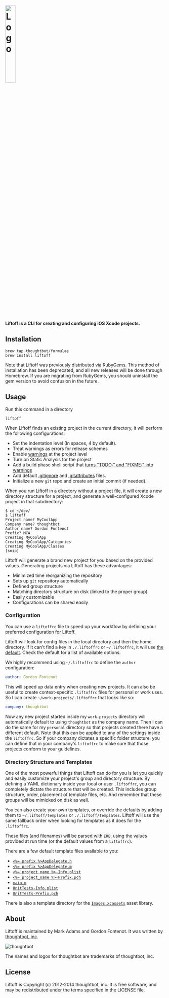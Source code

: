 # <img src="http://thoughtbot.github.io/liftoff/logo.png" alt="Logo" width="25%">

**Liftoff is a CLI for creating and configuring iOS Xcode projects.**

## Installation

    brew tap thoughtbot/formulae
    brew install liftoff

Note that Liftoff was previously distributed via RubyGems. This method of
installation has been deprecated, and all new releases will be done through
Homebrew. If you are migrating from RubyGems, you should uninstall the gem
version to avoid confusion in the future.

## Usage

Run this command in a directory

    liftoff

When Liftoff finds an existing project in the current directory, it will
perform the following configurations:

* Set the indentation level (In spaces, 4 by default).
* Treat warnings as errors for release schemes
* Enable [warnings] at the project level
* Turn on Static Analysis for the project
* Add a build phase shell script that [turns "TODO:" and "FIXME:" into
  warnings][deallocated-todo]
* Add default [.gitignore] and [.gitattributes] files.
* Initialize a new `git` repo and create an initial commit (if needed).

[.gitignore]: https://github.com/thoughtbot/liftoff/blob/master/templates/gitignore
[.gitattributes]: https://github.com/thoughtbot/liftoff/blob/master/templates/gitattributes
[warnings]: https://github.com/thoughtbot/liftoff/blob/master/defaults/liftoffrc#L15-L32
[deallocated-todo]: http://deallocatedobjects.com/posts/show-todos-and-fixmes-as-warnings-in-xcode-4

When you run Liftoff in a directory without a project file, it will create a
new directory structure for a project, and generate a well-configured Xcode
project in that subdirectory:

```
$ cd ~/dev/
$ liftoff
Project name? MyCoolApp
Company name? thoughtbot
Author name? Gordon Fontenot
Prefix? MCA
Creating MyCoolApp
Creating MyCoolApp/Categories
Creating MyCoolApp/Classes
[snip]
```

Liftoff will generate a brand new project for you based on the provided
values. Generating projects via Liftoff has these advantages:

* Minimized time reorganizing the repository
* Sets up `git` repository automatically
* Defined group structure
* Matching directory structure on disk (linked to the proper group)
* Easily customizable
* Configurations can be shared easily

### Configuration

You can use a `liftoffrc` file to speed up your workflow by defining your
preferred configuration for Liftoff.

Liftoff will look for config files in the local directory and then the home
directory. If it can't find a key in `./.liftoffrc` or `~/.liftoffrc`, it will
use [the default](https://github.com/thoughtbot/liftoff/blob/master/defaults/liftoffrc).
Check the default for a list of available options.

We highly recommend using `~/.liftoffrc` to define the `author` configuration:

```yaml
author: Gordon Fontenot
```

This will speed up data entry when creating new projects. It can also be
useful to create context-specific `.liftoffrc` files for personal or work
uses. So I can create `~/work-projects/.liftoffrc` that looks like so:

```yaml
company: thoughtbot
```

Now any new project started inside my `work-projects` directory will
automatically default to using `thoughtbot` as the company name. Then I can do
the same for my `personal` directory so that projects created there have a
different default. Note that this can be applied to any of the settings inside
the `liftoffrc`. So if your company dictates a specific folder structure, you
can define that in your company's `liftoffrc` to make sure that those projects
conform to your guidelines.

### Directory Structure and Templates

One of the most powerful things that Liftoff can do for you is let you quickly
and easily customize your project's group and directory structure. By defining
a YAML dictionary inside your local or user `.liftoffrc`, you can completely
dictate the structure that will be created. This includes group structure,
order, placement of template files, etc. And remember that these groups will
be mimicked on disk as well.

You can also create your own templates, or override the defaults by adding
them to `~/.liftoff/templates` or `./.liftoff/templates`. Liftoff will use the
same fallback order when looking for templates as it does for the
`.liftoffrc`.

These files (and filenames) will be parsed with `ERB`, using the values
provided at run time (or the default values from a `liftoffrc`).

There are a few default template files available to you:

- [`<%= prefix %>AppDelegate.h`](https://github.com/thoughtbot/liftoff/blob/master/templates/%3C%25%3D%20prefix%20%25%3EAppDelegate.h)
- [`<%= prefix %>AppDelegate.m`](https://github.com/thoughtbot/liftoff/blob/master/templates/%3C%25%3D%20prefix%20%25%3EAppDelegate.m)
- [`<%= project_name %>-Info.plist`](https://github.com/thoughtbot/liftoff/blob/master/templates/%3C%25%3D%20project_name%20%25%3E-Info.plist)
- [`<%= project_name %>-Prefix.pch`](https://github.com/thoughtbot/liftoff/blob/master/templates/%3C%25%3D%20project_name%20%25%3E-Prefix.pch)
- [`main.m`](https://github.com/thoughtbot/liftoff/blob/master/templates/main.m)
- [`UnitTests-Info.plist`](https://github.com/thoughtbot/liftoff/blob/master/templates/UnitTests-Info.plist)
- [`UnitTests-Prefix.pch`](https://github.com/thoughtbot/liftoff/blob/master/templates/UnitTests-Prefix.pch)

There is also a template directory for the [`Images.xcassets`][images] asset library.

[images]: https://github.com/thoughtbot/liftoff/tree/master/templates/Images.xcassets

## About

Liftoff is maintained by Mark Adams and Gordon Fontenot. It was written by
[thoughtbot, inc](http://thoughtbot.com/).

![thoughtbot](http://thoughtbot.com/images/tm/logo.png)

The names and logos for thoughtbot are trademarks of thoughtbot, inc.

## License

Liftoff is Copyright (c) 2012-2014 thoughtbot, inc. It is free software, and
may be redistributed under the terms specified in the LICENSE file.

